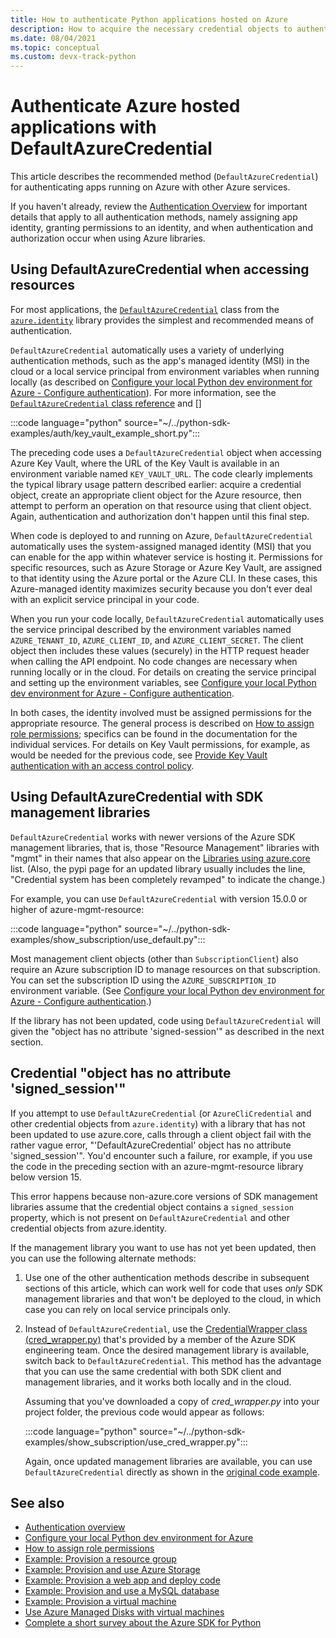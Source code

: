 ```yaml
---
title: How to authenticate Python applications hosted on Azure
description: How to acquire the necessary credential objects to authenticate a Python app running on Azure.
ms.date: 08/04/2021
ms.topic: conceptual
ms.custom: devx-track-python
---
```


# Authenticate Azure hosted applications with DefaultAzureCredential

This article describes the recommended method (`DefaultAzureCredential`) for authenticating apps running on Azure with other Azure services.

If you haven't already, review the [Authentication Overview](azure-sdk-authenticate.md#how-to-assign-an-app-identity) for important details that apply to all authentication methods, namely assigning app identity, granting permissions to an identity, and when authentication and authorization occur when using Azure libraries.

## Using DefaultAzureCredential when accessing resources

For most applications, the [`DefaultAzureCredential`](/python/api/azure-identity/azure.identity.defaultazurecredential) class from the [`azure.identity`](/python/api/azure-identity/azure.identity) library provides the simplest and recommended means of authentication.

`DefaultAzureCredential` automatically uses a variety of underlying authentication methods, such as the app's managed identity (MSI) in the cloud or a local service principal from environment variables when running locally (as described on [Configure your local Python dev environment for Azure - Configure authentication](configure-local-development-environment.md#configure-authentication)). For more information, see the [`DefaultAzureCredential` class reference](/python/api/azure-identity/azure.identity.defaultazurecredential) and []

:::code language="python" source="~/../python-sdk-examples/auth/key_vault_example_short.py":::

The preceding code uses a `DefaultAzureCredential` object when accessing Azure Key Vault, where the URL of the Key Vault is available in an environment variable named `KEY_VAULT_URL`. The code clearly implements the typical library usage pattern described earlier: acquire a credential object, create an appropriate client object for the Azure resource, then attempt to perform an operation on that resource using that client object. Again, authentication and authorization don't happen until this final step.

When code is deployed to and running on Azure, `DefaultAzureCredential` automatically uses the system-assigned managed identity (MSI) that you can enable for the app within whatever service is hosting it. Permissions for specific resources, such as Azure Storage or Azure Key Vault, are assigned to that identity using the Azure portal or the Azure CLI. In these cases, this Azure-managed identity maximizes security because you don't ever deal with an explicit service principal in your code.

When you run your code locally, `DefaultAzureCredential` automatically uses the service principal described by the environment variables named `AZURE_TENANT_ID`, `AZURE_CLIENT_ID`, and `AZURE_CLIENT_SECRET`. The client object then includes these values (securely) in the HTTP request header when calling the API endpoint. No code changes are necessary when running locally or in the cloud. For details on creating the service principal and setting up the environment variables, see [Configure your local Python dev environment for Azure - Configure authentication](configure-local-development-environment.md#configure-authentication).

In both cases, the identity involved must be assigned permissions for the appropriate resource. The general process is described on [How to assign role permissions](/azure/role-based-access-control/role-assignments-steps); specifics can be found in the documentation for the individual services. For details on Key Vault permissions, for example, as would be needed for the previous code, see [Provide Key Vault authentication with an access control policy](/azure/key-vault/general/group-permissions-for-apps).

## Using DefaultAzureCredential with SDK management libraries

`DefaultAzureCredential` works with newer versions of the Azure SDK management libraries, that is, those "Resource Management" libraries with "mgmt" in their names that also appear on the [Libraries using azure.core](azure-sdk-library-package-index.md#libraries-using-azurecore) list. (Also, the pypi page for an updated library usually includes the line, "Credential system has been completely revamped" to indicate the change.)

For example, you can use `DefaultAzureCredential` with version 15.0.0 or higher of azure-mgmt-resource:

:::code language="python" source="~/../python-sdk-examples/show_subscription/use_default.py":::

Most management client objects (other than `SubscriptionClient`) also require an Azure subscription ID to manage resources on that subscription. You can set the subscription ID using the `AZURE_SUBSCRIPTION_ID` environment variable. (See [Configure your local Python dev environment for Azure - Configure authentication](configure-local-development-environment.md#configure-authentication).)

If the library has not been updated, code using `DefaultAzureCredential` will given the "object has no attribute 'signed-session'" as described in the next section.

## Credential "object has no attribute 'signed_session'"

If you attempt to use `DefaultAzureCredential` (or `AzureCliCredential` and other credential objects from `azure.identity`) with a library that has not been updated to use azure.core, calls through a client object fail with the rather vague error, "'DefaultAzureCredential' object has no attribute 'signed_session'". You'd encounter such a failure, ror example, if you use the code in the preceding section with an azure-mgmt-resource library below version 15.

This error happens because non-azure.core versions of SDK management libraries assume that the credential object contains a `signed_session` property, which is not present on `DefaultAzureCredential` and other credential objects from azure.identity.

If the management library you want to use has not yet been updated, then you can use the following alternate methods:

1. Use one of the other authentication methods describe in subsequent sections of this article, which can work well for code that uses *only* SDK management libraries and that won't be deployed to the cloud, in which case you can rely on local service principals only.

1. Instead of `DefaultAzureCredential`, use the [CredentialWrapper class (cred_wrapper.py)](https://gist.github.com/lmazuel/cc683d82ea1d7b40208de7c9fc8de59d) that's provided by a member of the Azure SDK engineering team. Once the desired management library is available, switch back to `DefaultAzureCredential`. This method has the advantage that you can use the same credential with both SDK client and management libraries, and it works both locally and in the cloud.

    Assuming that you've downloaded a copy of *cred_wrapper.py* into your project folder, the previous code would appear as follows:

    :::code language="python" source="~/../python-sdk-examples/show_subscription/use_cred_wrapper.py":::

    Again, once updated management libraries are available, you can use `DefaultAzureCredential` directly as shown in the [original code example](#using-defaultazurecredential-with-sdk-management-libraries).

## See also

- [Authentication overview](azure-sdk-authenticate.md)
- [Configure your local Python dev environment for Azure](configure-local-development-environment.md)
- [How to assign role permissions](/azure/role-based-access-control/role-assignments-steps)
- [Example: Provision a resource group](azure-sdk-example-resource-group.md)
- [Example: Provision and use Azure Storage](azure-sdk-example-storage.md)
- [Example: Provision a web app and deploy code](azure-sdk-example-web-app.md)
- [Example: Provision and use a MySQL database](azure-sdk-example-database.md)
- [Example: Provision a virtual machine](azure-sdk-example-virtual-machines.md)
- [Use Azure Managed Disks with virtual machines](azure-sdk-samples-managed-disks.md)
- [Complete a short survey about the Azure SDK for Python](https://microsoft.qualtrics.com/jfe/form/SV_bNFX0HECjzPWMiG?Q_CHL=docs)
